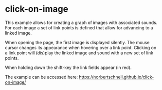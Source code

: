 # click-on-image

This example allows for creating a graph of images with associated sounds. For each image a set of link points is defined that allow for advancing to a linked image.

When opening the page, the first image is displayed silently. The mouse cursor changes its appearance when hovering over a link point. Clicking on a link point will (dis)play the linked image and sound with a new set of link points.

When holding down the shift-key the link fields appear (in red).

The example can be accessed here: https://norbertschnell.github.io/click-on-image/
